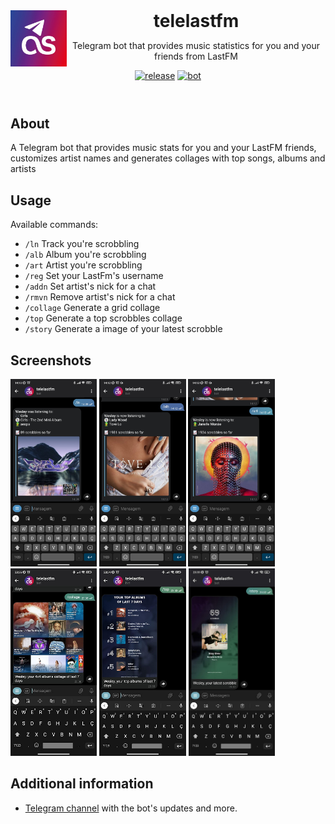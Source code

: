 <header>
<img src="docs/assets/logo.jpg" alt="logo" height="90" align="left">
<h1 style="display: inline">telelastfm</h1>

Telegram bot that provides music statistics for you and your friends from LastFM

[![release](https://img.shields.io/badge/release-v3.4.0-green.svg?style=flat)]()
[![bot](https://img.shields.io/badge/Bot-Telegram-blue)](https://t.me/telelastfmbot)

</header>

## About

A Telegram bot that provides music stats for you and your LastFM friends, customizes artist names and generates collages with top songs, albums and artists

## Usage

Available commands:

- `/ln` Track you're scrobbling
- `/alb` Album you're scrobbling
- `/art` Artist you're scrobbling
- `/reg` Set your LastFm's username
- `/addn` Set artist's nick for a chat
- `/rmvn` Remove artist's nick for a chat
- `/collage` Generate a grid collage
- `/top` Generate a top scrobbles collage
- `/story` Generate a image of your latest scrobble

## Screenshots

<img src="docs/assets/ln.jpg" alt="ln" height="300">  
<img src="docs/assets/alb.jpg" alt="alb" height="300">  
<img src="docs/assets/art.jpg" alt="art" height="300">  
<img src="docs/assets/collage.jpg" alt="collage" height="300">
<img src="docs/assets/top.jpg" alt="top" height="300">
<img src="docs/assets/story.jpg" alt="story" height="300">

## Additional information

- [Telegram channel](https://t.me/telelastfmnews) with the bot's updates and more.
